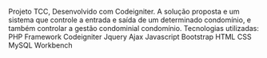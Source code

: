 Projeto TCC, Desenvolvido com Codeigniter.
A solução proposta e um sistema que controle a entrada e saída de um determinado condomínio, e também controlar a gestão condominial condomínio.
Tecnologias utilizadas:
PHP
Framework Codeigniter
Jquery
Ajax
Javascript
Bootstrap
HTML
CSS
MySQL Workbench

